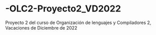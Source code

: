 # -OLC2-Proyecto2_VD2022
Proyecto 2 del curso de Organización de lenguajes y Compiladores 2, Vacaciones de Diciembre de 2022
